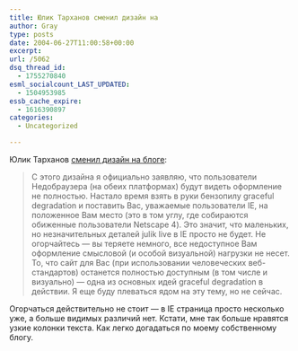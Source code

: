 ```yaml
---
title: Юлик Тарханов сменил дизайн на
author: Gray
type: posts
date: 2004-06-27T11:00:58+00:00
excerpt:
url: /5062
dsq_thread_id:
  - 1755270840
esml_socialcount_LAST_UPDATED:
  - 1504953985
essb_cache_expire:
  - 1616390897
categories:
  - Uncategorized

---
```








Юлик Тарханов <a href="http://live.julik.nl/2004/06/summer" target="_blank">сменил дизайн на блоге</a>:

> С этого дизайна я официально заявляю, что пользователи Недобраузера (на обеих платформах) будут видеть оформление не полностью. Настало время взять в руки бензопилу graceful degradation и поставить Вас, уважаемые пользователи IE, на положенное Вам место (это в том углу, где собираются обиженные пользователи Netscape 4). Это значит, что маленьких, но незначительных деталей julik live в IE просто не будет. Не огорчайтесь &#8212; вы теряете немного, все недоступное Вам оформление смысловой (и особой визуальной) нагрузки не несет. То, что сайт для Вас (при использовании человеческих веб-стандартов) останется полностью доступным (в том числе и визуально) &#8212; одна из основных идей graceful degradation в действии. Я еще буду плеваться ядом на эту тему, но не сейчас.

Огорчаться действительно не стоит &#8212; в IE страница просто несколько уже, а больше видимых различий нет. Кстати, мне так больше нравятся узкие колонки текста. Как легко догадаться по моему собственному блогу.